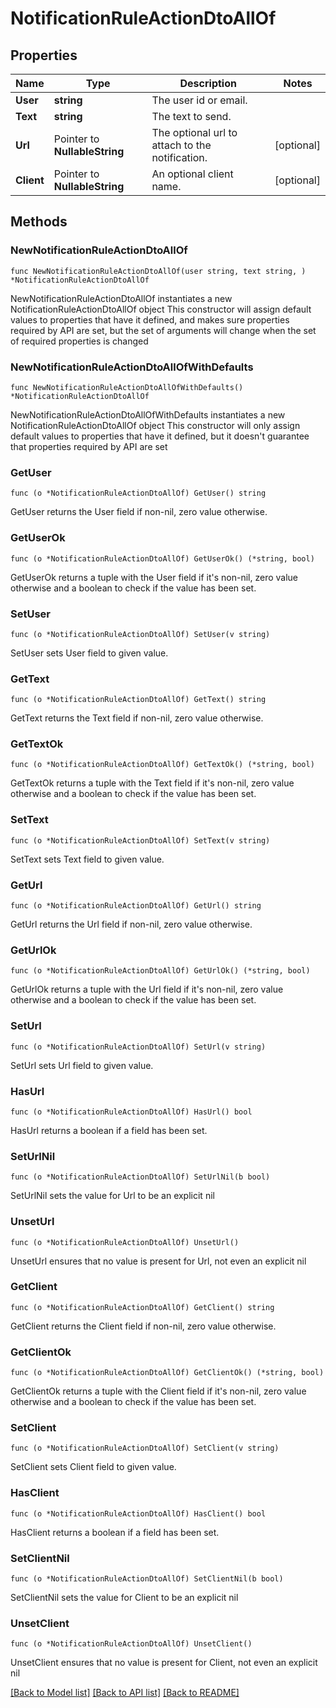 # NotificationRuleActionDtoAllOf

## Properties

Name | Type | Description | Notes
------------ | ------------- | ------------- | -------------
**User** | **string** | The user id or email. | 
**Text** | **string** | The text to send. | 
**Url** | Pointer to **NullableString** | The optional url to attach to the notification. | [optional] 
**Client** | Pointer to **NullableString** | An optional client name. | [optional] 

## Methods

### NewNotificationRuleActionDtoAllOf

`func NewNotificationRuleActionDtoAllOf(user string, text string, ) *NotificationRuleActionDtoAllOf`

NewNotificationRuleActionDtoAllOf instantiates a new NotificationRuleActionDtoAllOf object
This constructor will assign default values to properties that have it defined,
and makes sure properties required by API are set, but the set of arguments
will change when the set of required properties is changed

### NewNotificationRuleActionDtoAllOfWithDefaults

`func NewNotificationRuleActionDtoAllOfWithDefaults() *NotificationRuleActionDtoAllOf`

NewNotificationRuleActionDtoAllOfWithDefaults instantiates a new NotificationRuleActionDtoAllOf object
This constructor will only assign default values to properties that have it defined,
but it doesn't guarantee that properties required by API are set

### GetUser

`func (o *NotificationRuleActionDtoAllOf) GetUser() string`

GetUser returns the User field if non-nil, zero value otherwise.

### GetUserOk

`func (o *NotificationRuleActionDtoAllOf) GetUserOk() (*string, bool)`

GetUserOk returns a tuple with the User field if it's non-nil, zero value otherwise
and a boolean to check if the value has been set.

### SetUser

`func (o *NotificationRuleActionDtoAllOf) SetUser(v string)`

SetUser sets User field to given value.


### GetText

`func (o *NotificationRuleActionDtoAllOf) GetText() string`

GetText returns the Text field if non-nil, zero value otherwise.

### GetTextOk

`func (o *NotificationRuleActionDtoAllOf) GetTextOk() (*string, bool)`

GetTextOk returns a tuple with the Text field if it's non-nil, zero value otherwise
and a boolean to check if the value has been set.

### SetText

`func (o *NotificationRuleActionDtoAllOf) SetText(v string)`

SetText sets Text field to given value.


### GetUrl

`func (o *NotificationRuleActionDtoAllOf) GetUrl() string`

GetUrl returns the Url field if non-nil, zero value otherwise.

### GetUrlOk

`func (o *NotificationRuleActionDtoAllOf) GetUrlOk() (*string, bool)`

GetUrlOk returns a tuple with the Url field if it's non-nil, zero value otherwise
and a boolean to check if the value has been set.

### SetUrl

`func (o *NotificationRuleActionDtoAllOf) SetUrl(v string)`

SetUrl sets Url field to given value.

### HasUrl

`func (o *NotificationRuleActionDtoAllOf) HasUrl() bool`

HasUrl returns a boolean if a field has been set.

### SetUrlNil

`func (o *NotificationRuleActionDtoAllOf) SetUrlNil(b bool)`

 SetUrlNil sets the value for Url to be an explicit nil

### UnsetUrl
`func (o *NotificationRuleActionDtoAllOf) UnsetUrl()`

UnsetUrl ensures that no value is present for Url, not even an explicit nil
### GetClient

`func (o *NotificationRuleActionDtoAllOf) GetClient() string`

GetClient returns the Client field if non-nil, zero value otherwise.

### GetClientOk

`func (o *NotificationRuleActionDtoAllOf) GetClientOk() (*string, bool)`

GetClientOk returns a tuple with the Client field if it's non-nil, zero value otherwise
and a boolean to check if the value has been set.

### SetClient

`func (o *NotificationRuleActionDtoAllOf) SetClient(v string)`

SetClient sets Client field to given value.

### HasClient

`func (o *NotificationRuleActionDtoAllOf) HasClient() bool`

HasClient returns a boolean if a field has been set.

### SetClientNil

`func (o *NotificationRuleActionDtoAllOf) SetClientNil(b bool)`

 SetClientNil sets the value for Client to be an explicit nil

### UnsetClient
`func (o *NotificationRuleActionDtoAllOf) UnsetClient()`

UnsetClient ensures that no value is present for Client, not even an explicit nil

[[Back to Model list]](../README.md#documentation-for-models) [[Back to API list]](../README.md#documentation-for-api-endpoints) [[Back to README]](../README.md)


